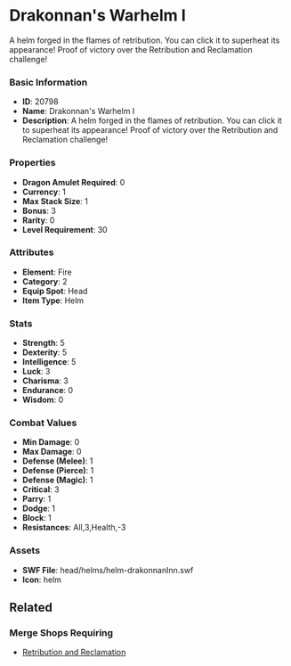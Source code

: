 # Drakonnan's Warhelm I

A helm forged in the flames of retribution. You can click it to superheat its appearance! Proof of victory over the Retribution and Reclamation challenge!

### Basic Information

- **ID**: 20798
- **Name**: Drakonnan&#039;s Warhelm I
- **Description**: A helm forged in the flames of retribution. You can click it to superheat its appearance! Proof of victory over the Retribution and Reclamation challenge!

### Properties

- **Dragon Amulet Required**: 0
- **Currency**: 1
- **Max Stack Size**: 1
- **Bonus**: 3
- **Rarity**: 0
- **Level Requirement**: 30

### Attributes

- **Element**: Fire
- **Category**: 2
- **Equip Spot**: Head
- **Item Type**: Helm

### Stats

- **Strength**: 5
- **Dexterity**: 5
- **Intelligence**: 5
- **Luck**: 3
- **Charisma**: 3
- **Endurance**: 0
- **Wisdom**: 0

### Combat Values

- **Min Damage**: 0
- **Max Damage**: 0
- **Defense (Melee)**: 1
- **Defense (Pierce)**: 1
- **Defense (Magic)**: 1
- **Critical**: 3
- **Parry**: 1
- **Dodge**: 1
- **Block**: 1
- **Resistances**: All,3,Health,-3

### Assets

- **SWF File**: head/helms/helm-drakonnanInn.swf
- **Icon**: helm

## Related

### Merge Shops Requiring

- [Retribution and Reclamation](../merge-shops/363-retribution-and-reclamation.md)

